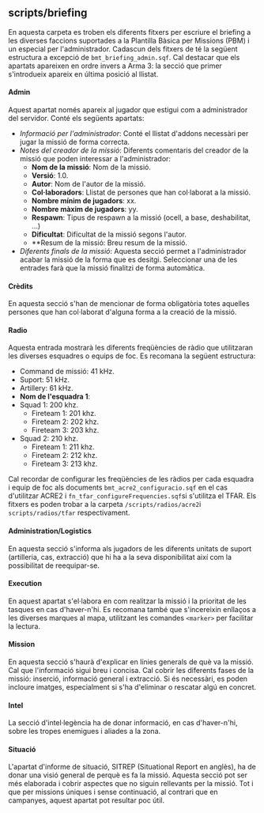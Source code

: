 ## scripts/briefing

En aquesta carpeta es troben els diferents fitxers per escriure el briefing a les diverses faccions suportades a la Plantilla Bàsica per Missions (PBM) i un especial per l'administrador. Cadascun dels fitxers de té la següent estructura a excepció de `bmt_briefing_admin.sqf`. Cal destacar que els apartats apareixen en ordre invers a Arma 3: la secció que primer s'introdueix apareix en última posició al llistat.

#### Admin

Aquest apartat només apareix al jugador que estigui com a administrador del servidor. Conté els següents apartats:

* *Informació per l'administrador*: Conté el llistat d'addons necessàri per jugar la missió de forma correcta.
* *Notes del creador de la missió*: Diferents comentaris del creador de la missió que poden interessar a l'administrador:
  * **Nom de la missió**: Nom de la missió.
  * **Versió**: 1.0.
  * **Autor**: Nom de l'autor de la missió.
  * **Col·laboradors**: Llistat de persones que han col·laborat a la missió.
  * **Nombre mínim de jugadors**: xx.
  * **Nombre màxim de jugadors**: yy.
  * **Respawn**: Tipus de respawn a la missió (ocell, a base, deshabilitat, ...)
  * **Dificultat**: Dificultat de la missió segons l'autor.
  * **Resum de la missió: Breu resum de la missió.
* *Diferents finals de la missió*: Aquesta secció permet a l'administrador acabar la missió de la forma que es desitgi. Seleccionar una de les entrades farà que la missió finalitzi de forma automàtica.

#### Crèdits

En aquesta secció s'han de mencionar de forma obligatòria totes aquelles persones que han col·laborat d'alguna forma a la creació de la missió. 

#### Radio

Aquesta entrada mostrarà les diferents freqüències de ràdio que utilitzaran les diverses esquadres o equips de foc. Es recomana la següent estructura:

* Command de missió: 41 kHz.
* Suport: 51 kHz.
* Artillery: 61 kHz.
* **Nom de l'esquadra 1**:
* Squad 1: 200 khz.
  * Fireteam 1: 201 khz.
  * Fireteam 2: 202 khz.
  * Fireteam 3: 203 khz.
* Squad 2: 210 khz.
  * Fireteam 1: 211 khz.
  * Fireteam 2: 212 khz.
  * Fireteam 3: 213 khz.

Cal recordar de configurar les freqüències de les ràdios per cada esquadra i equip de foc als documents `bmt_acre2_configuracio.sqf` en el cas d'utilitzar ACRE2 i `fn_tfar_configureFrequencies.sqf`si s'utilitza el TFAR. Els fitxers es poden trobar a la carpeta `/scripts/radios/acre2`i `scripts/radios/tfar` respectivament.

#### Administration/Logistics

En aquesta secció s'informa als jugadors de les diferents unitats de suport (artilleria, cas, extracció) que hi ha a la seva disponibilitat així com la possibilitat de reequipar-se.

#### Execution

En aquest apartat s'el·labora en com realitzar la missió i la prioritat de les tasques en cas d'haver-n'hi. Es recomana també que s'incereixin enllaços a les diverses marques al mapa, utilitzant les comandes `<marker>` per facilitar la lectura.

#### Mission

En aquesta secció s'haurà d'explicar en línies generals de què va la missió. Cal que l'informació sigui breu i concisa. Cal cobrir les diferents fases de la missió: inserció, informació general i extracció. Si és necessàri, es poden incloure imatges, especialment si s'ha d'eliminar o rescatar algú en concret.

#### Intel

La secció d'intel·legència ha de donar informació, en cas d'haver-n'hi, sobre les tropes enemigues i aliades a la zona.

#### Situació

L'apartat d'informe de situació, SITREP (Situational Report en anglès), ha de donar una visió general de perquè es fa la missió. Aquesta secció pot ser més elaborada i cobrir aspectes que no siguin rellevants per la missió. Tot i que per missions úniques i sense continuació, al contrari que en campanyes, aquest apartat pot resultar poc útil.